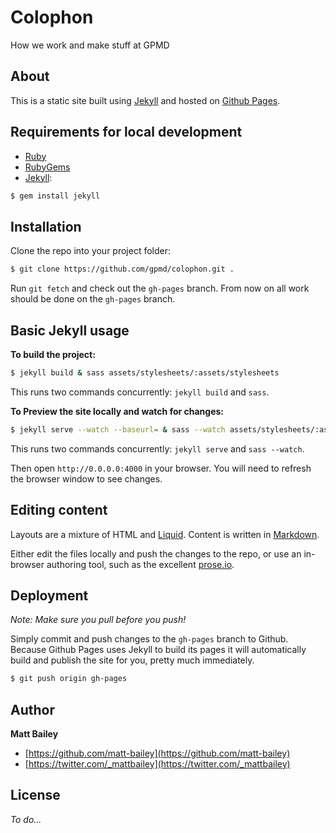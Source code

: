 # Colophon

How we work and make stuff at GPMD

## About

This is a static site built using [Jekyll](http://jekyllrb.com/) and hosted on [Github Pages](http://pages.github.com/).

## Requirements for local development

* [Ruby](http://www.ruby-lang.org/en/downloads/)
* [RubyGems](http://rubygems.org/pages/download)
* [Jekyll](http://jekyllrb.com/):

```bash
$ gem install jekyll
```

## Installation

Clone the repo into your project folder:

```bash
$ git clone https://github.com/gpmd/colophon.git .
```

Run `git fetch` and check out the `gh-pages` branch. From now on all work should be done on the `gh-pages` branch.

## Basic Jekyll usage

**To build the project:**

```bash
$ jekyll build & sass assets/stylesheets/:assets/stylesheets
```

This runs two commands concurrently: `jekyll build` and `sass`.

**To Preview the site locally and watch for changes:**

```bash
$ jekyll serve --watch --baseurl= & sass --watch assets/stylesheets/:assets/stylesheets
```

This runs two commands concurrently: `jekyll serve` and `sass --watch`.

Then open `http://0.0.0.0:4000` in your browser. You will need to refresh the browser window to see changes.

## Editing content

Layouts are a mixture of HTML and [Liquid](http://wiki.shopify.com/Liquid). Content is written in [Markdown](http://daringfireball.net/projects/markdown/).

Either edit the files locally and push the changes to the repo, or use an in-browser authoring tool, such as the excellent [prose.io](http://prose.io/).

## Deployment

*Note: Make sure you pull before you push!*

Simply commit and push changes to the `gh-pages` branch to Github. Because Github Pages uses Jekyll to build its pages it will automatically build and publish the site for you, pretty much immediately.

```bash
$ git push origin gh-pages
```

## Author

**Matt Bailey**

* [https://github.com/matt-bailey](https://github.com/matt-bailey)
* [https://twitter.com/_mattbailey](https://twitter.com/_mattbailey)

## License

*To do...*